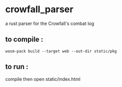 # crowfall_parser
a rust parser for the Crowfall's combat log

## to compile : 

`wasm-pack build --target web --out-dir static/pkg`

## to run : 

compile then open static/index.html